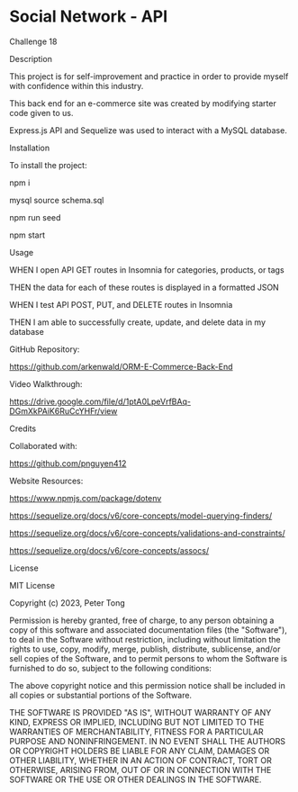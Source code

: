 # Social Network - API

Challenge 18

Description

This project is for self-improvement and practice in order to provide myself with confidence within this industry.

This back end for an e-commerce site was created by modifying starter code given to us.

Express.js API and Sequelize was used to interact with a MySQL database.

Installation

To install the project:

npm i

mysql source schema.sql

npm run seed

npm start

Usage

WHEN I open API GET routes in Insomnia for categories, products, or tags

THEN the data for each of these routes is displayed in a formatted JSON

WHEN I test API POST, PUT, and DELETE routes in Insomnia

THEN I am able to successfully create, update, and delete data in my database

GitHub Repository:

https://github.com/arkenwald/ORM-E-Commerce-Back-End

Video Walkthrough:

https://drive.google.com/file/d/1ptA0LpeVrfBAq-DGmXkPAiK6RuCcYHFr/view

Credits

Collaborated with:

https://github.com/pnguyen412

Website Resources:

https://www.npmjs.com/package/dotenv

https://sequelize.org/docs/v6/core-concepts/model-querying-finders/

https://sequelize.org/docs/v6/core-concepts/validations-and-constraints/

https://sequelize.org/docs/v6/core-concepts/assocs/

License

MIT License

Copyright (c) 2023, Peter Tong

Permission is hereby granted, free of charge, to any person obtaining a copy of this software and associated documentation files (the "Software"), to deal in the Software without restriction, including without limitation the rights to use, copy, modify, merge, publish, distribute, sublicense, and/or sell copies of the Software, and to permit persons to whom the Software is furnished to do so, subject to the following conditions:

The above copyright notice and this permission notice shall be included in all copies or substantial portions of the Software.

THE SOFTWARE IS PROVIDED "AS IS", WITHOUT WARRANTY OF ANY KIND, EXPRESS OR IMPLIED, INCLUDING BUT NOT LIMITED TO THE WARRANTIES OF MERCHANTABILITY, FITNESS FOR A PARTICULAR PURPOSE AND NONINFRINGEMENT. IN NO EVENT SHALL THE AUTHORS OR COPYRIGHT HOLDERS BE LIABLE FOR ANY CLAIM, DAMAGES OR OTHER LIABILITY, WHETHER IN AN ACTION OF CONTRACT, TORT OR OTHERWISE, ARISING FROM, OUT OF OR IN CONNECTION WITH THE SOFTWARE OR THE USE OR OTHER DEALINGS IN THE SOFTWARE.
